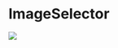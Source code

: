 # ImageSelector
[![](https://jitpack.io/v/SWRevo/ImageSelector.svg)](https://jitpack.io/#SWRevo/ImageSelector)
